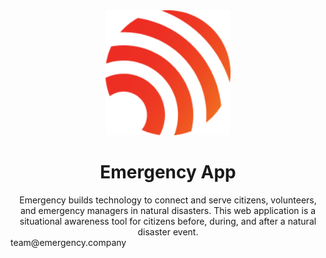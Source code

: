 <div id="top" style="justify-content: center">
  <div align="center">
    <a href="https://app.emergency.company">
      <img src="logo.png" alt="Logo" height="200">
    </a>
    <h1 align="center">Emergency App</h1>
  </div>

  <div align="center">
    Emergency builds technology to connect and serve citizens, volunteers, and emergency managers in natural disasters. This web application is a situational awareness tool for citizens before, during, and after a natural disaster event.
  </div>

  <a mailto="team@emergency.company">
    team@emergency.company
  </a>
</div>
